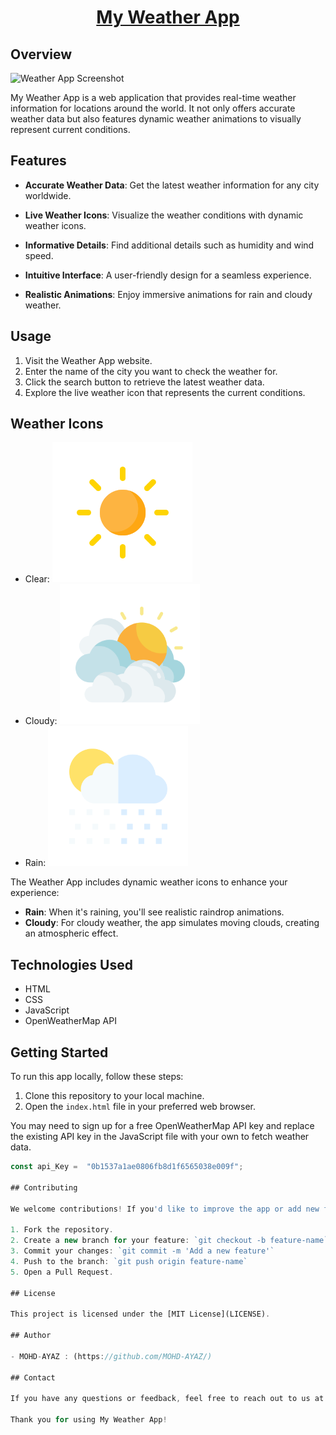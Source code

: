 <h1 align="center">
  <a href="https://mohd-ayaz.github.io/Weather-app/">
    My Weather App
  </a>
</h1>
 

## Overview

![Weather App Screenshot](https://github.com/MOHD-AYAZ/Weather-app/assets/87294381/abd679a5-c2fc-4129-9343-f67b697daafb)


My Weather App is a web application that provides real-time weather information for locations around the world. It not only offers accurate weather data but also features dynamic weather animations to visually represent current conditions.

## Features

- **Accurate Weather Data**: Get the latest weather information for any city worldwide.

- **Live Weather Icons**: Visualize the weather conditions with dynamic weather icons.

- **Informative Details**: Find additional details such as humidity and wind speed.

- **Intuitive Interface**: A user-friendly design for a seamless experience.

- **Realistic Animations**: Enjoy immersive animations for rain and cloudy weather.

## Usage

1. Visit the Weather App website.
2. Enter the name of the city you want to check the weather for.
3. Click the search button to retrieve the latest weather data.
4. Explore the live weather icon that represents the current conditions.

## Weather Icons

- Clear: ![Clear](images/clear.png)
- Cloudy: ![Cloudy](images/clouds.png)
- Rain: ![Rain](images/rain.png)

The Weather App includes dynamic weather icons to enhance your experience:

- **Rain**: When it's raining, you'll see realistic raindrop animations.
- **Cloudy**: For cloudy weather, the app simulates moving clouds, creating an atmospheric effect.

## Technologies Used

- HTML
- CSS
- JavaScript
- OpenWeatherMap API

## Getting Started

To run this app locally, follow these steps:

1. Clone this repository to your local machine.
2. Open the `index.html` file in your preferred web browser.

You may need to sign up for a free OpenWeatherMap API key and replace the existing API key in the JavaScript file with your own to fetch weather data.

```javascript
const api_Key =  "0b1537a1ae0806fb8d1f6565038e009f";

## Contributing

We welcome contributions! If you'd like to improve the app or add new features, please follow these steps:

1. Fork the repository.
2. Create a new branch for your feature: `git checkout -b feature-name`
3. Commit your changes: `git commit -m 'Add a new feature'`
4. Push to the branch: `git push origin feature-name`
5. Open a Pull Request.

## License

This project is licensed under the [MIT License](LICENSE).

## Author

- MOHD-AYAZ : (https://github.com/MOHD-AYAZ/)

## Contact

If you have any questions or feedback, feel free to reach out to us at [ayazhashmi529@gmail.com].

Thank you for using My Weather App!
